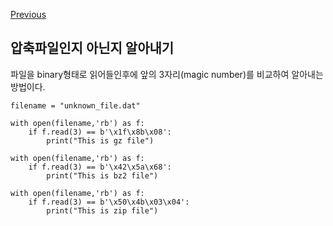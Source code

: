 [Previous](..)
## 압축파일인지 아닌지 알아내기
파일을 binary형태로 읽어들인후에 앞의 3자리(magic number)를 비교하여 알아내는 방법이다.

```
filename = "unknown_file.dat"

with open(filename,'rb') as f:
    if f.read(3) == b'\x1f\x8b\x08':
        print("This is gz file")
        
with open(filename,'rb') as f:
    if f.read(3) == b'\x42\x5a\x68':
        print("This is bz2 file")
        
with open(filename,'rb') as f:
    if f.read(3) == b'\x50\x4b\x03\x04':
        print("This is zip file")
```